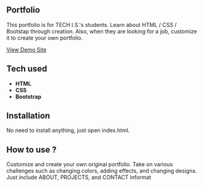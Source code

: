 ## Portfolio
This portfolio is for TECH I.S.'s students. Learn about HTML / CSS / Bootstap through creation. Also, when they are looking for a job, customize it to create your own portfolio.

[View Demo Site](https://karthi905968.github.io/Portfolio/)



## Tech used
- **HTML**
- **CSS**
- **Bootstrap**

## Installation

No need to install anything, just open index.html.

## How to use ?
Customize and create your own original portfolio. Take on various challenges such as changing colors, adding effects, and changing designs. Just include ABOUT, PROJECTS, and CONTACT informat
